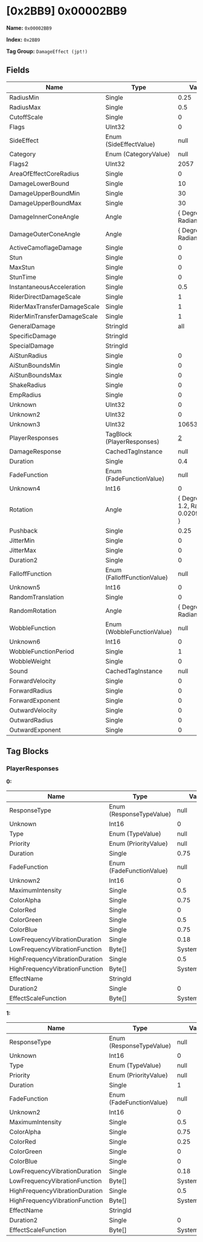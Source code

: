 # [0x2BB9] 0x00002BB9

**Name:** ```0x00002BB9```

**Index:** ```0x2BB9```

**Tag Group:** ```DamageEffect (jpt!)```

## Fields

Name	| Type	| Value
---	|---	|---	|
RadiusMin	|Single	|0.25
RadiusMax	|Single	|0.5
CutoffScale	|Single	|0
Flags	|UInt32	|0
SideEffect	|Enum (SideEffectValue)	|null
Category	|Enum (CategoryValue)	|null
Flags2	|UInt32	|2057
AreaOfEffectCoreRadius	|Single	|0
DamageLowerBound	|Single	|10
DamageUpperBoundMin	|Single	|30
DamageUpperBoundMax	|Single	|30
DamageInnerConeAngle	|Angle	|{ Degrees: 0, Radians: 0 }
DamageOuterConeAngle	|Angle	|{ Degrees: 0, Radians: 0 }
ActiveCamoflageDamage	|Single	|0
Stun	|Single	|0
MaxStun	|Single	|0
StunTime	|Single	|0
InstantaneousAcceleration	|Single	|0.5
RiderDirectDamageScale	|Single	|1
RiderMaxTransferDamageScale	|Single	|1
RiderMinTransferDamageScale	|Single	|1
GeneralDamage	|StringId	|all
SpecificDamage	|StringId	|
SpecialDamage	|StringId	|
AiStunRadius	|Single	|0
AiStunBoundsMin	|Single	|0
AiStunBoundsMax	|Single	|0
ShakeRadius	|Single	|0
EmpRadius	|Single	|0
Unknown	|UInt32	|0
Unknown2	|UInt32	|0
Unknown3	|UInt32	|1065353216
PlayerResponses	|TagBlock (PlayerResponses)	|[2](#playerresponses)
DamageResponse	|CachedTagInstance	|null
Duration	|Single	|0.4
FadeFunction	|Enum (FadeFunctionValue)	|null
Unknown4	|Int16	|0
Rotation	|Angle	|{ Degrees: 1.2, Radians: 0.02094395 }
Pushback	|Single	|0.25
JitterMin	|Single	|0
JitterMax	|Single	|0
Duration2	|Single	|0
FalloffFunction	|Enum (FalloffFunctionValue)	|null
Unknown5	|Int16	|0
RandomTranslation	|Single	|0
RandomRotation	|Angle	|{ Degrees: 0, Radians: 0 }
WobbleFunction	|Enum (WobbleFunctionValue)	|null
Unknown6	|Int16	|0
WobbleFunctionPeriod	|Single	|1
WobbleWeight	|Single	|0
Sound	|CachedTagInstance	|null
ForwardVelocity	|Single	|0
ForwardRadius	|Single	|0
ForwardExponent	|Single	|0
OutwardVelocity	|Single	|0
OutwardRadius	|Single	|0
OutwardExponent	|Single	|0


## Tag Blocks

### PlayerResponses

**0:**

Name	| Type	| Value
---	|---	|---	|
ResponseType	|Enum (ResponseTypeValue)	|null
Unknown	|Int16	|0
Type	|Enum (TypeValue)	|null
Priority	|Enum (PriorityValue)	|null
Duration	|Single	|0.75
FadeFunction	|Enum (FadeFunctionValue)	|null
Unknown2	|Int16	|0
MaximumIntensity	|Single	|0.5
ColorAlpha	|Single	|0.75
ColorRed	|Single	|0
ColorGreen	|Single	|0.5
ColorBlue	|Single	|0.75
LowFrequencyVibrationDuration	|Single	|0.18
LowFrequencyVibrationFunction	|Byte[]	|System.Byte[]
HighFrequencyVibrationDuration	|Single	|0.5
HighFrequencyVibrationFunction	|Byte[]	|System.Byte[]
EffectName	|StringId	|
Duration2	|Single	|0
EffectScaleFunction	|Byte[]	|System.Byte[]


**1:**

Name	| Type	| Value
---	|---	|---	|
ResponseType	|Enum (ResponseTypeValue)	|null
Unknown	|Int16	|0
Type	|Enum (TypeValue)	|null
Priority	|Enum (PriorityValue)	|null
Duration	|Single	|1
FadeFunction	|Enum (FadeFunctionValue)	|null
Unknown2	|Int16	|0
MaximumIntensity	|Single	|0.5
ColorAlpha	|Single	|0.75
ColorRed	|Single	|0.25
ColorGreen	|Single	|0
ColorBlue	|Single	|0
LowFrequencyVibrationDuration	|Single	|0.18
LowFrequencyVibrationFunction	|Byte[]	|System.Byte[]
HighFrequencyVibrationDuration	|Single	|0.5
HighFrequencyVibrationFunction	|Byte[]	|System.Byte[]
EffectName	|StringId	|
Duration2	|Single	|0
EffectScaleFunction	|Byte[]	|System.Byte[]


